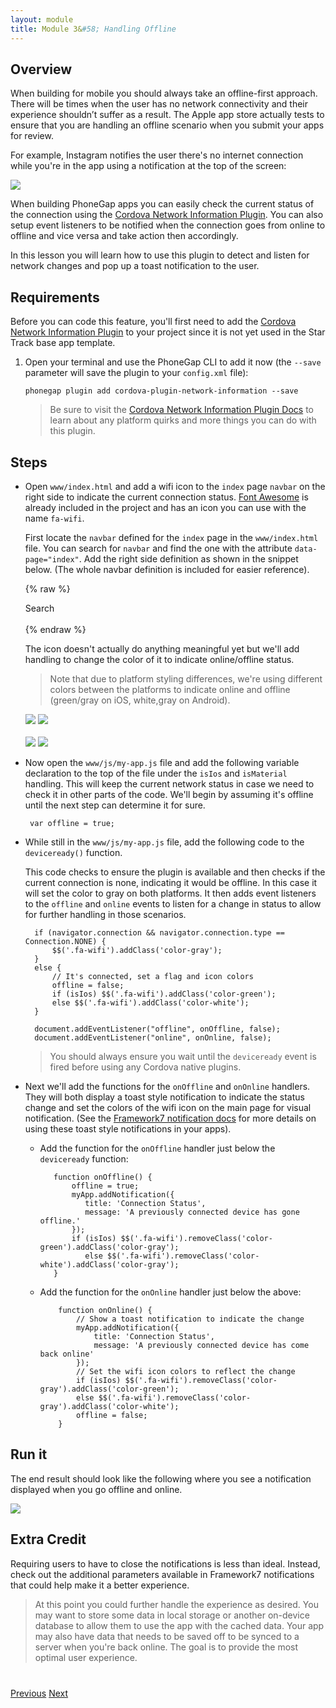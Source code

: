 ```yaml
---
layout: module
title: Module 3&#58; Handling Offline
---
```


## Overview
When building for mobile you should always take an offline-first approach. There will be times when the 
user has no network connectivity and their experience shouldn’t suffer as a result.
The Apple app store actually tests to ensure that you are handling an offline scenario when you submit your apps for review.

For example, Instagram notifies the user there's no internet connection while you're in the app using a notification
at the top of the screen:

 <img class="screenshot" src="images/instagram-off.png"/>
 

When building PhoneGap apps you can easily check the current status of the connection using the [Cordova Network Information Plugin](https://github.com/apache/cordova-plugin-network-information). You can also setup event listeners to be notified when the 
connection goes from online to offline and vice versa and take action then accordingly. 

In this lesson you will learn how to use this plugin to detect and listen for network changes and pop up a toast
notification to the user. 

## Requirements
Before you can code this feature, you'll first need to add the [Cordova Network Information Plugin](https://github.com/apache/cordova-plugin-network-information) to your project since it is not yet used in the Star Track base
app template. 

1. Open your terminal and use the PhoneGap CLI to add it now (the `--save` parameter will save the plugin to your `config.xml` file): 

       phonegap plugin add cordova-plugin-network-information --save

   >Be sure to visit the [Cordova Network Information Plugin Docs](https://github.com/apache/cordova-plugin-network-information) to learn about any platform quirks and more things you can do 
  with this plugin.

## Steps
- Open `www/index.html` and add a wifi icon to the `index` page `navbar` on the right side to indicate 
the current connection status. [Font Awesome](http://fontawesome.io/icons/) is already included in the project and has an icon you can use
with the name `fa-wifi`.

  First locate the `navbar` defined for the `index` page in the `www/index.html` file. You can search for `navbar` and find the one
  with the attribute `data-page="index"`. Add the right side definition as shown in the snippet below. (The whole navbar definition is
  included for easier reference). 
  
    {% raw %}
        <div class="navbar">
        <div class="navbar-inner" data-page="index">
            <div class="left">
                <!--
                    Left link contains only icon - additional "icon-only" class
                    Additional "open-panel" class tells app to open panel when we click on this link
                -->
                <a href="#" class="link icon-only open-panel"><i class="fa fa-bars"></i></a>
            </div>
            <div class="center sliding">Search</div>
            <!-- Workshop - Add right navbar icon -->
            <div class="right">
                <!--
                    Right icon indicates network connection status               
                -->
                <a href="#" class="icon-only"><i class="fa fa-wifi"></i></a>
            </div>
        </div>
        </div>    
        {% endraw %}
      
   The icon doesn't actually do anything meaningful yet but we'll add handling to change the color of it to
   indicate online/offline status. 

   >Note that due to platform styling differences, we're using different colors between the platforms to indicate
   online and offline (green/gray on iOS, white,gray on Android).       

   <img class="screenshot-md2" src="images/ios-online-icon.png"/>
   <img class="screenshot-md2" src="images/ios-offline-icon.png"/>
   <br><br>
   <img class="screenshot-md2" src="images/android-online.png"/>
   <img class="screenshot-md2" src="images/android-offline.png"/>
   
  
- Now open the `www/js/my-app.js` file and add the following variable declaration to the top of the file under the `isIos`
and `isMaterial` handling. This will keep the current network status in case we need to check it in other parts of the code.
We'll begin by assuming it's offline until the next step can determine it for sure. 

       var offline = true;

- While still in the `www/js/my-app.js` file, add the following code to the `deviceready()` function.

  This code checks to ensure the plugin is available and then checks if the current 
  connection is none, indicating it would be offline. In this case it will set the color to gray on both
  platforms. It then adds event listeners to the `offline` and `online` events to listen for a change in 
  status to allow for further handling in those scenarios.
  
      
        if (navigator.connection && navigator.connection.type == Connection.NONE) {
            $$('.fa-wifi').addClass('color-gray');     
        }
        else {
            // It's connected, set a flag and icon colors
            offline = false;
            if (isIos) $$('.fa-wifi').addClass('color-green');
            else $$('.fa-wifi').addClass('color-white');
        }
        
        document.addEventListener("offline", onOffline, false);
        document.addEventListener("online", onOnline, false);
 
    
  >You should always ensure you wait until the `deviceready` event is fired before using any Cordova native plugins.   

- Next we'll add the functions for the `onOffline` and `onOnline` handlers. They will both display
a toast style notification to indicate the status change and set the colors of the wifi icon on the main
page for visual notification. (See the [Framework7 notification docs](http://framework7.io/docs/notifications.html) 
for more details on using these toast style notifications in your apps).    

   - Add the function for the `onOffline` handler just below the `deviceready` function:     
   
            function onOffline() {
                offline = true;
                myApp.addNotification({
                   title: 'Connection Status',
                   message: 'A previously connected device has gone offline.'
                });
                if (isIos) $$('.fa-wifi').removeClass('color-green').addClass('color-gray');
                   else $$('.fa-wifi').removeClass('color-white').addClass('color-gray');            
            }

  - Add the function for the `onOnline` handler just below the above:

            function onOnline() {
                // Show a toast notification to indicate the change
                myApp.addNotification({
                    title: 'Connection Status',
                    message: 'A previously connected device has come back online'
                });
                // Set the wifi icon colors to reflect the change
                if (isIos) $$('.fa-wifi').removeClass('color-gray').addClass('color-green');
                else $$('.fa-wifi').removeClass('color-gray').addClass('color-white');    
                offline = false;
            }
    
## Run it
The end result should look like the following where you see a notification displayed when you go offline and
online. 

   <img class="screenshot2" src="images/ios-network-detect.png"/>
  
## Extra Credit
Requiring users to have to close the notifications is less than ideal. Instead, check out the additional parameters available
in Framework7 notifications that could help make it a better experience. 
  
>At this point you could further handle the experience as desired. You may want to store some data in local storage
or another on-device database to allow them to use the app with the cached data. Your app may also have data
that needs to be saved off to be synced to a server when you're back online. The goal is to provide the most
optimal user experience.  




<div class="row" style="margin-top:40px;">
<div class="col-sm-12">
<a href="lesson2.html" class="btn btn-default"><i class="glyphicon glyphicon-chevron-left"></i> Previous</a>
<a href="lesson4.html" class="btn btn-default pull-right">Next <i class="glyphicon
glyphicon-chevron-right"></i></a>
</div>
</div>
